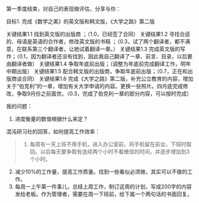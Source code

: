 第一季度结束，对自己的表现做评估，分享与你：

目标1. 完成《数学之美》的英文版和韩文版，《大学之路》第二版

关键结果1.1 找到英文版的出版商 ；（1.0，已经签了合同）
关键结果1.2 寻找合适的、母语是英语的合作者，修改英文版的书稿 ；（0.3，试了两个翻译者，都不满意，在联系第三个翻译者，让她试着翻译一章。）
关键结果1.3 完成英文版的写作；（0.1，因为翻译者还没有找到，因此我自己翻译了一章、前言、目录，以后要由翻译者做）
关键结果1.4 争取年底前出版；（调整为年底前完成翻译工作，明年中期出版）
关键结果1.5 配合韩文版的出版商，争取年底前出版；（0.7，正在和出版商谈合同）
关键结果1.6 完成《大学之路》第二版，补充公立教育的内容，增加关于“伯克利”的一章，增加有关大学申请的内容。更换一些照片。四月底完成修改，争取9月份之前面世。（0.3，完成了伯克利一章的部分内容，可以按时完成）

我的问题：

1. 进度衡量的数值根据什么来定？

混沌研习社的回答，如何提高工作效率：

> 1. 每周有一天上班不用手机，进入办公室前，将手机留在前台，下班时取回。以后每天要争取有连续两个小时不看微信的时间，并逐步增加到3个小时。
2. 减少10%的工作量，提高工作质量。找到一些看似必须做，其实可以不做的工作。
3. 每周一上午第一件事儿，总结上周工作，制订这周的计划，写成200字的内容发给老板。作为管理者，需要在周一下班前，给下属一个两句话的书面回复。

